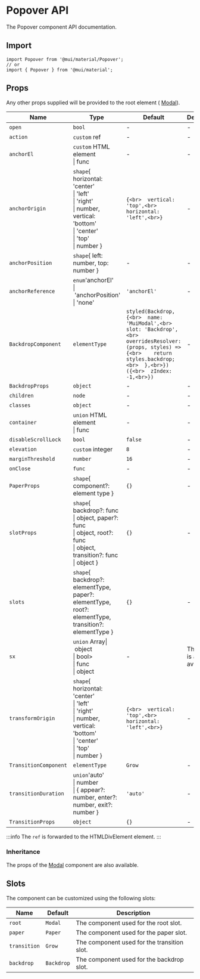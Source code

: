 # Popover API

The Popover component API documentation.

## Import

```
import Popover from '@mui/material/Popover';
// or
import { Popover } from '@mui/material';
```

## Props

Any other props supplied will be provided to the root element ( [Modal](/material-ui/api/modal/)).

| Name | Type | Default | Description |
| --- | --- | --- | --- |
| `open` | `bool` | - | - |
| `action` | `custom` ref | - | - |
| `anchorEl` | `custom` HTML element<br>\| func | - | - |
| `anchorOrigin` | `shape`{ horizontal: 'center'<br>\| 'left'<br>\| 'right'<br>\| number, vertical: 'bottom'<br>\| 'center'<br>\| 'top'<br>\| number } | `{<br>  vertical: 'top',<br>  horizontal: 'left',<br>}` | - |
| `anchorPosition` | `shape`{ left: number, top: number } | - | - |
| `anchorReference` | `enum`'anchorEl'<br>\| 'anchorPosition'<br>\| 'none' | `'anchorEl'` | - |
| `BackdropComponent` | `elementType` | `styled(Backdrop, {<br>  name: 'MuiModal',<br>  slot: 'Backdrop',<br>  overridesResolver: (props, styles) => {<br>    return styles.backdrop;<br>  },<br>})({<br>  zIndex: -1,<br>})` | - |
| `BackdropProps` | `object` | - | - |
| `children` | `node` | - | - |
| `classes` | `object` | - | - |
| `container` | `union` HTML element<br>\| func | - | - |
| `disableScrollLock` | `bool` | `false` | - |
| `elevation` | `custom` integer | `8` | - |
| `marginThreshold` | `number` | `16` | - |
| `onClose` | `func` | - | - |
| `PaperProps` | `shape`{ component?: element type } | `{}` | - |
| `slotProps` | `shape`{ backdrop?: func<br>\| object, paper?: func<br>\| object, root?: func<br>\| object, transition?: func<br>\| object } | `{}` | - |
| `slots` | `shape`{ backdrop?: elementType, paper?: elementType, root?: elementType, transition?: elementType } | `{}` | - |
| `sx` | `union` Array\| object<br>\| bool><br>\| func<br>\| object | - | The `sx` prop is also available. |
| `transformOrigin` | `shape`{ horizontal: 'center'<br>\| 'left'<br>\| 'right'<br>\| number, vertical: 'bottom'<br>\| 'center'<br>\| 'top'<br>\| number } | `{<br>  vertical: 'top',<br>  horizontal: 'left',<br>}` | - |
| `TransitionComponent` | `elementType` | `Grow` | - |
| `transitionDuration` | `union`'auto'<br>\| number<br>\| { appear?: number, enter?: number, exit?: number } | `'auto'` | - |
| `TransitionProps` | `object` | `{}` | - |

:::info
The `ref` is forwarded to the HTMLDivElement element.
:::

### Inheritance

The props of the [Modal](/material-ui/api/modal/) component are also available.

## Slots

The component can be customized using the following slots:

| Name | Default | Description |
| --- | --- | --- |
| `root` | `Modal` | The component used for the root slot. |
| `paper` | `Paper` | The component used for the paper slot. |
| `transition` | `Grow` | The component used for the transition slot. |
| `backdrop` | `Backdrop` | The component used for the backdrop slot. |